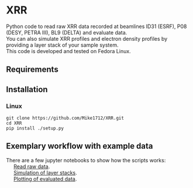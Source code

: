 # XRR
Python code to read raw XRR data recorded at beamlines ID31 (ESRF), P08 (DESY, PETRA III), BL9 (DELTA) and evaluate data.<br>
You can also simulate XRR profiles and electron density profiles by providing a layer stack of your sample system.<br>
This code is developed and tested on Fedora Linux. 
## Requirements

## Installation
### Linux
`git clone https://github.com/Mike1712/XRR.git`<br>
`cd XRR`<br>
`pip install ./setup.py`
## Exemplary workflow with example data
There are a few jupyter notebooks to show how the scripts works:<br>
$\quad$ [Read raw data](src/XRR/notebooks/read_data.ipynb).<br>
$\quad$ [Simulation of layer stacks](src/XRR/notebooks/read_data.ipynb).<br>
$\quad$ [Plotting of evaluated data](src/XRR/notebooks/read_data.ipynb).<br>




